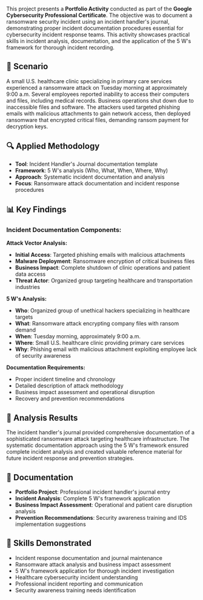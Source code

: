 This project presents a **Portfolio Activity** conducted as part of the **Google Cybersecurity Professional Certificate**. The objective was to document a ransomware security incident using an incident handler's journal, demonstrating proper incident documentation procedures essential for cybersecurity incident response teams. This activity showcases practical skills in incident analysis, documentation, and the application of the 5 W's framework for thorough incident recording.

## 🎯 Scenario

A small U.S. healthcare clinic specializing in primary care services experienced a ransomware attack on Tuesday morning at approximately 9:00 a.m. Several employees reported inability to access their computers and files, including medical records. Business operations shut down due to inaccessible files and software. The attackers used targeted phishing emails with malicious attachments to gain network access, then deployed ransomware that encrypted critical files, demanding ransom payment for decryption keys.

## 🔍 Applied Methodology

- **Tool**: Incident Handler's Journal documentation template
- **Framework**: 5 W's analysis (Who, What, When, Where, Why)
- **Approach**: Systematic incident documentation and analysis
- **Focus**: Ransomware attack documentation and incident response procedures

## 📊 Key Findings

### **Incident Documentation Components:**

**Attack Vector Analysis:**

- **Initial Access**: Targeted phishing emails with malicious attachments
- **Malware Deployment**: Ransomware encryption of critical business files
- **Business Impact**: Complete shutdown of clinic operations and patient data access
- **Threat Actor**: Organized group targeting healthcare and transportation industries

**5 W's Analysis:**

- **Who**: Organized group of unethical hackers specializing in healthcare targets
- **What**: Ransomware attack encrypting company files with ransom demand
- **When**: Tuesday morning, approximately 9:00 a.m.
- **Where**: Small U.S. healthcare clinic providing primary care services
- **Why**: Phishing email with malicious attachment exploiting employee lack of security awareness

**Documentation Requirements:**

- Proper incident timeline and chronology
- Detailed description of attack methodology
- Business impact assessment and operational disruption
- Recovery and prevention recommendations

## 🎯 Analysis Results

The incident handler's journal provided comprehensive documentation of a sophisticated ransomware attack targeting healthcare infrastructure. The systematic documentation approach using the 5 W's framework ensured complete incident analysis and created valuable reference material for future incident response and prevention strategies.

## 📁 Documentation

- **Portfolio Project**: Professional incident handler's journal entry
- **Incident Analysis**: Complete 5 W's framework application
- **Business Impact Assessment**: Operational and patient care disruption analysis
- **Prevention Recommendations**: Security awareness training and IDS implementation suggestions

## 💼 Skills Demonstrated

- Incident response documentation and journal maintenance
- Ransomware attack analysis and business impact assessment
- 5 W's framework application for thorough incident investigation
- Healthcare cybersecurity incident understanding
- Professional incident reporting and communication
- Security awareness training needs identification